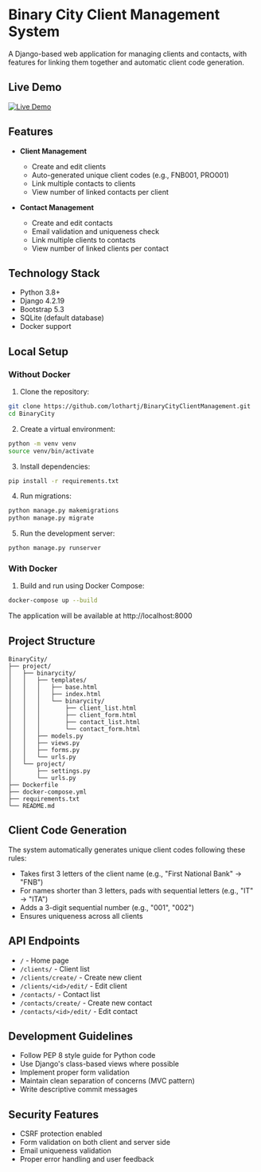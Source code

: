 # Binary City Client Management System

A Django-based web application for managing clients and contacts, with features for linking them together and automatic client code generation.

## Live Demo
<a href="https://binarycityclientmanagement.onrender.com" target="_blank" rel="noopener noreferrer">
  <img src="https://img.shields.io/badge/Live_Demo-Visit_App-8A2BE2?style=for-the-badge&logo=render&logoColor=white" alt="Live Demo" />
</a>

## Features

- **Client Management**
  - Create and edit clients
  - Auto-generated unique client codes (e.g., FNB001, PRO001)
  - Link multiple contacts to clients
  - View number of linked contacts per client

- **Contact Management**
  - Create and edit contacts
  - Email validation and uniqueness check
  - Link multiple clients to contacts
  - View number of linked clients per contact

## Technology Stack

- Python 3.8+
- Django 4.2.19
- Bootstrap 5.3
- SQLite (default database)
- Docker support

## Local Setup

### Without Docker

1. Clone the repository:
```bash
git clone https://github.com/lothartj/BinaryCityClientManagement.git
cd BinaryCity
```

2. Create a virtual environment:
```bash
python -m venv venv
source venv/bin/activate
```

3. Install dependencies:
```bash
pip install -r requirements.txt
```

4. Run migrations:
```bash
python manage.py makemigrations
python manage.py migrate
```

5. Run the development server:
```bash
python manage.py runserver
```

### With Docker

1. Build and run using Docker Compose:
```bash
docker-compose up --build
```

The application will be available at http://localhost:8000

## Project Structure

```
BinaryCity/
├── project/
│   ├── binarycity/
│   │   ├── templates/
│   │   │   ├── base.html
│   │   │   ├── index.html
│   │   │   └── binarycity/
│   │   │       ├── client_list.html
│   │   │       ├── client_form.html
│   │   │       ├── contact_list.html
│   │   │       └── contact_form.html
│   │   ├── models.py
│   │   ├── views.py
│   │   ├── forms.py
│   │   └── urls.py
│   └── project/
│       ├── settings.py
│       └── urls.py
├── Dockerfile
├── docker-compose.yml
├── requirements.txt
└── README.md
```

## Client Code Generation

The system automatically generates unique client codes following these rules:
- Takes first 3 letters of the client name (e.g., "First National Bank" → "FNB")
- For names shorter than 3 letters, pads with sequential letters (e.g., "IT" → "ITA")
- Adds a 3-digit sequential number (e.g., "001", "002")
- Ensures uniqueness across all clients

## API Endpoints

- `/` - Home page
- `/clients/` - Client list
- `/clients/create/` - Create new client
- `/clients/<id>/edit/` - Edit client
- `/contacts/` - Contact list
- `/contacts/create/` - Create new contact
- `/contacts/<id>/edit/` - Edit contact

## Development Guidelines

- Follow PEP 8 style guide for Python code
- Use Django's class-based views where possible
- Implement proper form validation
- Maintain clean separation of concerns (MVC pattern)
- Write descriptive commit messages

## Security Features

- CSRF protection enabled
- Form validation on both client and server side
- Email uniqueness validation
- Proper error handling and user feedback